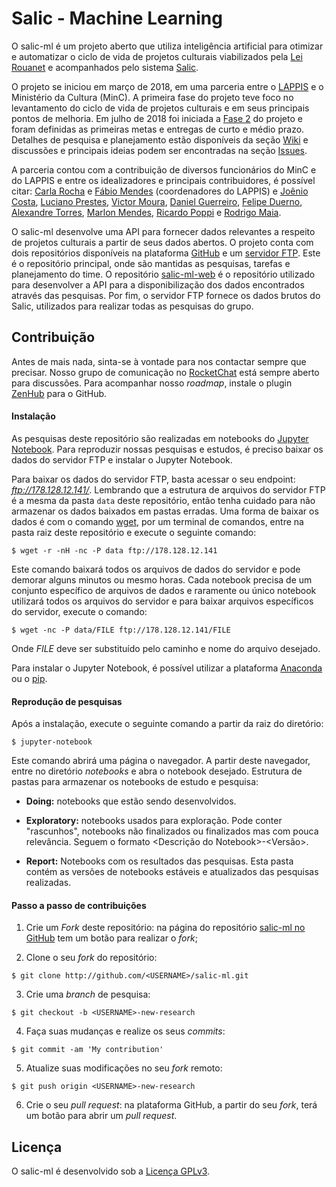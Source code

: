 Salic - Machine Learning
========================

O salic-ml é um projeto aberto que utiliza inteligência artificial para otimizar e automatizar o ciclo de vida de projetos culturais viabilizados pela [Lei Rouanet](http://rouanet.cultura.gov.br/) e acompanhados pelo sistema [Salic](http://salic.cultura.gov.br/).

O projeto se iniciou em março de 2018, em uma parceria entre o [LAPPIS](https://fga.unb.br/lappis) e o Ministério da Cultura (MinC). A primeira fase do projeto teve foco no levantamento do ciclo de vida de projetos culturais e em seus principais pontos de melhoria. Em julho de 2018 foi iniciada a [Fase 2](https://github.com/lappis-unb/salic-ml/wiki/2018.07.17-Revisão-e-Planejamento) do projeto e foram definidas as primeiras metas e entregas de curto e médio prazo. Detalhes de pesquisa e planejamento estão disponíveis da seção [Wiki](https://github.com/lappis-unb/salic-ml/wiki) e discussões e principais ideias podem ser encontradas na seção [Issues](https://github.com/lappis-unb/salic-ml/issues).

A parceria contou com a contribuição de diversos funcionários do MinC e do LAPPIS e entre os idealizadores e principais contribuidores, é possível citar: [Carla Rocha](https://github.com/RochaCarla) e
[Fábio Mendes](https://github.com/fabiommendes) (coordenadores do LAPPIS) e
[Joênio Costa](https://github.com/joenio),
[Luciano Prestes](https://github.com/LucianoPC),
[Victor Moura](https://github.com/victorcmoura),
[Daniel Guerreiro](https://github.com/danielgs83),
[Felipe Duerno](https://github.com/Duerno),
[Alexandre Torres](https://github.com/AlexandreTK),
[Marlon Mendes](https://github.com/marlonbymendes),
[Ricardo Poppi](https://github.com/ricardopoppi) e
[Rodrigo Maia](https://github.com/rodmaia2099).

O salic-ml desenvolve uma API para fornecer dados relevantes a respeito de projetos culturais a partir de seus dados abertos. O projeto conta com dois repositórios disponíveis na plataforma [GitHub](https://github.com/lappis-unb/) e um [servidor FTP](ftp://178.128.12.141/). Este é o repositório principal, onde são mantidas as pesquisas, tarefas e planejamento do time. O repositório [salic-ml-web](https://github.com/lappis-unb/salic-ml-web) é o repositório utilizado para desenvolver a API para a disponibilização dos dados encontrados através das pesquisas. Por fim, o servidor FTP fornece os dados brutos do Salic, utilizados para realizar todas as pesquisas do grupo.


Contribuição
------------

Antes de mais nada, sinta-se à vontade para nos contactar sempre que precisar. Nosso grupo de comunicação no [RocketChat](https://chat.lappis.rocks/channel/salic-ml) está sempre aberto para discussões. Para acompanhar nosso _roadmap_, instale o plugin [ZenHub](https://www.zenhub.com/) para o GitHub.

#### Instalação

As pesquisas deste repositório são realizadas em notebooks do [Jupyter Notebook](http://jupyter.org/). Para reproduzir nossas pesquisas e estudos, é preciso baixar os dados do servidor FTP e instalar o Jupyter Notebook.

Para baixar os dados do servidor FTP, basta acessar o seu endpoint: _ftp://178.128.12.141/_. Lembrando que a estrutura de arquivos do servidor FTP é a mesma da pasta `data` deste repositório, então tenha cuidado para não armazenar os dados baixados em pastas erradas. Uma forma de baixar os dados é com o comando [wget](https://www.gnu.org/software/wget/), por um terminal de comandos, entre na pasta raiz deste repositório e execute o seguinte comando:

    $ wget -r -nH -nc -P data ftp://178.128.12.141

Este comando baixará todos os arquivos de dados do servidor e pode demorar alguns minutos ou mesmo horas. Cada notebook precisa de um conjunto específico de arquivos de dados e raramente ou único notebook utilizará todos os arquivos do servidor e para baixar arquivos específicos do servidor, execute o comando:

    $ wget -nc -P data/FILE ftp://178.128.12.141/FILE

Onde _FILE_ deve ser substituído pelo caminho e nome do arquivo desejado.

Para instalar o Jupyter Notebook, é possível utilizar a plataforma [Anaconda](https://www.anaconda.com/) ou o [pip](http://jupyter.org/install).

#### Reprodução de pesquisas

Após a instalação, execute o seguinte comando a partir da raiz do diretório:

    $ jupyter-notebook

Este comando abrirá uma página o navegador. A partir deste navegador, entre no diretório _notebooks_ e abra o notebook desejado. Estrutura de pastas para armazenar os notebooks de estudo e pesquisa:

* **Doing:** notebooks que estão sendo desenvolvidos.

* **Exploratory:** notebooks usados para exploração. Pode conter "rascunhos",
notebooks não finalizados ou finalizados mas com pouca relevância.
Seguem o formato <Descrição do Notebook>-<Versão>.

* **Report:** Notebooks com os resultados das pesquisas. Esta pasta contém as
versões de notebooks estáveis e atualizados das pesquisas realizadas.

#### Passo a passo de contribuições

1. Crie um _Fork_ deste repositório: na página do repositório [salic-ml no GitHub](https://github.com/lappis-unb/salic-ml) tem um botão para realizar o _fork_;

2. Clone o seu _fork_ do repositório:

```
$ git clone http://github.com/<USERNAME>/salic-ml.git
```

3. Crie uma _branch_ de pesquisa:

```
$ git checkout -b <USERNAME>-new-research
```

4. Faça suas mudanças e realize os seus _commits_:

```
$ git commit -am 'My contribution'
```

5. Atualize suas modificações no seu _fork_ remoto:

```
$ git push origin <USERNAME>-new-research
```

6. Crie o seu _pull request_: na plataforma GitHub, a partir do seu _fork_, terá um botão para abrir um _pull request_.


Licença
-------

O salic-ml é desenvolvido sob a [Licença GPLv3](LICENSE.md).
